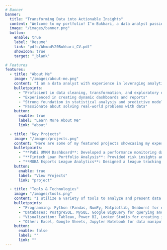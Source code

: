 ```yaml
---
# Banner
banner:
  title: "Transforming Data into Actionable Insights"
  content: "Welcome to my portfolio! I’m Bukhari, a data analyst passionate about turning complex data into actionable insights. With expertise in Python, SQL, and Tableau, I help businesses make confident, data-driven decisions." 
  image: "/images/banner.png"
  button:
    enable: true
    label: "Resume"
    link: "pdfs/Ahmad%20Bukhari_CV.pdf"
    showIcon: true
    target: "_blank"

# Features
features:
  - title: "About Me"
    image: "/images/about-me.png"
    content: "I am a data analyst with experience in leveraging analytics, visualization, and storytelling to uncover patterns and drive business success. My expertise includes Python, SQL, Tableau, and Excel."
    bulletpoints:
      - "Proficient in data cleaning, transformation, and exploratory data analysis (EDA)"
      - "Experienced in creating dynamic dashboards and reports"
      - "Strong foundation in statistical analysis and predictive modeling"
      - "Passionate about solving real-world problems with data"
    button:
      enable: true
      label: "Learn More About Me"
      link: "about"

  - title: "Key Projects"
    image: "/images/projects.png"
    content: "Here are some of my featured projects showcasing my expertise in data analysis and visualization."
    bulletpoints:
      - "**PaDi UMKM Dashboard**: Developed a performance monitoring dashboard using Google Analytics data to track user behavior and marketing impact."
      - "**Fintech Loan Portfolio Analysis**: Provided risk insights and segmentation analysis for executive decision-making."
      - "**MOBA Esports League Analytics**: Designed a league tracking system with detailed match statistics and performance metrics."
    button:
      enable: true
      label: "View Projects"
      link: "project"

  - title: "Tools & Technologies"
    image: "/images/tools.png"
    content: "I utilize a variety of tools to analyze and present data effectively."
    bulletpoints:
      - "Programming: Python (Pandas, NumPy, Matplotlib, Seaborn) for data cleaning and analysis"
      - "Databases: PostgreSQL, MySQL, Google BigQuery for querying and managing large datasets."
      - "Visualization: Tableau, Power BI, Looker Studio for creating interactive dashboards and reports."
      - "Other: Excel, Google Sheets, Jupyter Notebook for data manipulation and analysis."
    button:
      enable: false
      label: ""
      link: ""
---
```

